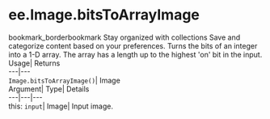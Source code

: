  
#  ee.Image.bitsToArrayImage 
bookmark_borderbookmark Stay organized with collections  Save and categorize content based on your preferences. 
Turns the bits of an integer into a 1-D array. The array has a length up to the highest 'on' bit in the input. 
Usage| Returns  
---|---  
`Image.bitsToArrayImage()`| Image  
Argument| Type| Details  
---|---|---  
this: `input`| Image| Input image.  
